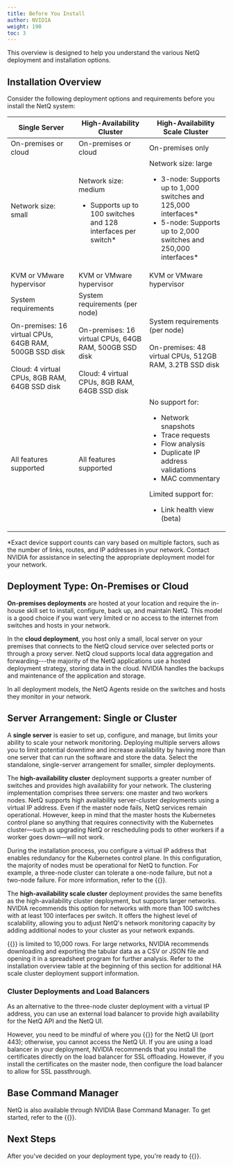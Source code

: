 ```yaml
---
title: Before You Install
author: NVIDIA
weight: 190
toc: 3
---
```


This overview is designed to help you understand the various NetQ deployment and installation options. 

## Installation Overview

Consider the following deployment options and requirements before you install the NetQ system: <!--add BCM column?-->

| Single Server | High-Availability Cluster| High-Availability Scale Cluster |
| --- | --- | --- |
| On-premises or cloud | On-premises or cloud | On-premises only |
| Network size: small<ul></ul>| Network size: medium<ul><li>Supports up to 100 switches and 128 interfaces per switch*</li></ul>|  Network size: large<ul><li>3-node: Supports up to 1,000 switches and 125,000 interfaces* </li><li>5-node: Supports up to 2,000 switches and 250,000 interfaces* </li></ul>|
| KVM or VMware hypervisor | KVM or VMware hypervisor | KVM or VMware hypervisor |
| System requirements<br><br> On-premises: 16 virtual CPUs, 64GB RAM, 500GB SSD disk<br><br>Cloud: 4 virtual CPUs, 8GB RAM, 64GB SSD disk | System requirements (per node)<br><br> On-premises: 16 virtual CPUs, 64GB RAM, 500GB SSD disk<br><br>Cloud: 4 virtual CPUs, 8GB RAM, 64GB SSD disk |  System requirements (per node)<br><br>On-premises: 48 virtual CPUs, 512GB RAM, 3.2TB SSD disk|
| All features supported | All features supported|  No support for:<ul><li>Network snapshots</li><li>Trace requests</li><li>Flow analysis</li><li>Duplicate IP address validations</li><li>MAC commentary</li></ul> Limited support for: <ul><li>Link health view (beta)</li></ul>|

*Exact device support counts can vary based on multiple factors, such as the number of links, routes, and IP addresses in your network. Contact NVIDIA for assistance in selecting the appropriate deployment model for your network.


## Deployment Type: On-Premises or Cloud

**On-premises deployments** are hosted at your location and require the in-house skill set to install, configure, back up, and maintain NetQ. This model is a good choice if you want very limited or no access to the internet from switches and hosts in your network. 

In the **cloud deployment**, you host only a small, local server on your premises that connects to the NetQ cloud service over selected ports or through a proxy server. NetQ cloud supports local data aggregation and forwarding---the majority of the NetQ applications use a hosted deployment strategy, storing data in the cloud. NVIDIA handles the backups and maintenance of the application and storage.

In all deployment models, the NetQ Agents reside on the switches and hosts they monitor in your network.

## Server Arrangement: Single or Cluster

A **single server** is easier to set up, configure, and manage, but limits your ability to scale your network monitoring. Deploying multiple servers allows you to limit potential downtime and increase availability by having more than one server that can run the software and store the data. Select the standalone, single-server arrangement for smaller, simpler deployments.

The **high-availability cluster** deployment supports a greater number of switches and provides high availability for your network. The clustering implementation comprises three servers: one master and two workers nodes. NetQ supports high availability server-cluster deployments using a virtual IP address. Even if the master node fails, NetQ services remain operational. However, keep in mind that the master hosts the Kubernetes control plane so anything that requires connectivity with the Kubernetes cluster&mdash;such as upgrading NetQ or rescheduling pods to other workers if a worker goes down&mdash;will not work.

During the installation process, you configure a virtual IP address that enables redundancy for the Kubernetes control plane. In this configuration, the majority of nodes must be operational for NetQ to function. For example, a three-node cluster can tolerate a one-node failure, but not a two-node failure. For more information, refer to the {{<exlink url="https://etcd.io/docs/v3.3/faq/" text="etcd documentation">}}.

The **high-availability scale cluster** deployment provides the same benefits as the high-availability cluster deployment, but supports larger networks. NVIDIA recommends this option for networks with more than 100 switches with at least 100 interfaces per switch. It offers the highest level of scalability, allowing you to adjust NetQ's network monitoring capacity by adding additional nodes to your cluster as your network expands. 

 {{<link title="Access Data with Cards/#table-settings" text="Tabular data in the UI">}} is limited to 10,000 rows. For large networks, NVIDIA recommends downloading and exporting the tabular data as a CSV or JSON file and opening it in a spreadsheet program for further analysis. Refer to the installation overview table at the beginning of this section for additional HA scale cluster deployment support information. 

### Cluster Deployments and Load Balancers

As an alternative to the three-node cluster deployment with a virtual IP address, you can use an external load balancer to provide high availability for the NetQ API and the NetQ UI.

However, you need to be mindful of where you {{<link title="Install a Custom Signed Certificate" text="install the certificates">}} for the NetQ UI (port 443); otherwise, you cannot access the NetQ UI. If you are using a load balancer in your deployment, NVIDIA recommends that you install the certificates directly on the load balancer for SSL offloading. However, if you install the certificates on the master node, then configure the load balancer to allow for SSL passthrough.

## Base Command Manager

NetQ is also available through NVIDIA Base Command Manager. To get started, refer to the {{<exlink url="https://docs.nvidia.com/base-command-manager/#product-manuals" text="Base Command Manager administrator and containerization manuals">}}.

## Next Steps

After you've decided on your deployment type, you're ready to {{<link title="Install the NetQ System" text="install NetQ">}}.